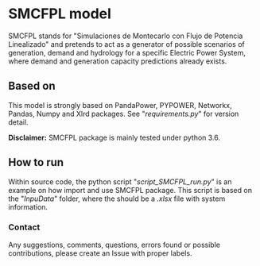 # SMCFPL model

SMCFPL stands for "Simulaciones de Montecarlo con Flujo de Potencia Linealizado" and pretends to act as a generator of possible scenarios of generation, demand and hydrology for a specific Electric Power System, where demand and generation capacity predictions already exists.

## Based on

This model is strongly based on PandaPower, PYPOWER, Networkx, Pandas, Numpy and Xlrd packages. See "*requirements.py*" for version detail.

**Disclaimer:** SMCFPL package is mainly tested under python 3.6.

## How to run

Within source code, the python script "*script_SMCFPL_run.py*" is an example on how import and use SMCFPL package. This script is based on the "*InpuData*" folder, where the should be a *.xlsx* file with system information.


### Contact

Any suggestions, comments, questions, errors found or possible contributions, please create an Issue with proper labels.

[comment]: # (## TODO)

[comment]: # (asdasd)

[comment]: # (simbología ☑: Listo, ☒: No se hará, □: Faltante)

[comment]: # (- ☑ Algo 1.)
[comment]: # (- ☑ Algo 2.)
